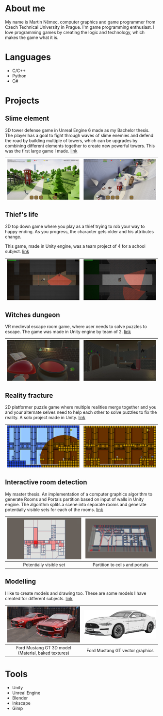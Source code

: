 # About me
My name is Martin Němec, computer graphics and game programmer from Czech Technical University in Prague.
I'm game programming enthusiast. I love programming games by creating the logic and technology, which makes the game what it is.

# Languages
- C/C++
- Python
- C#

# Projects

## Slime element
3D tower defense game in Unreal Engine 6 made as my Bachelor thesis. The player has a goal to fight through waves of slime enemies and defend the road by building multiple of towers, which can be upgrades by combining different elements together to create new powerful towers. This was the first large game I made. [link](https://marnex2k.itch.io/the-slime-element)

![](Images/SlimeElement1.png)  |  ![](Images/SlimeElement2.png)
:-------------------------:|:-------------------------:

## Thief's life
2D top down game where you play as a thief trying to rob your way to happy ending. As you progress, the character gets older and his attributes change.

This game, made in Unity engine, was a team project of 4 for a school subject. [link](https://visiongame.cz/hra/thiefs-life/)

![](Images/ThiefsLife1.png)  |  ![](Images/ThiefsLife2.png)
:-------------------------:|:-------------------------:

## Witches dungeon
VR medieval  escape room game, where user needs to solve puzzles to escape. The game was made in Unity engine by team of 2. [link](https://terylangosh.itch.io/witches-dungeon)

![](Images/WitchesDungeon1.png)  |  ![](Images/WitchesDungeon2.png)
:-------------------------:|:-------------------------:

## Reality fracture
2D platformer puzzle game where multiple realities merge together and you and your alternate selves need to help each other to solve puzzles to fix the reality. A solo project made in Unity. [link](https://marnex2k.itch.io/reality-fracture)

![](Images/RealityFracture1.png)  |  ![](Images/RealityFracture2.png)
:-------------------------:|:-------------------------:

## Interactive room detection
My master thesis. An implementation of a computer graphics algorithm to generate Rooms and Portals partition based on input of walls in Unity engine. The algorithm splits a scene into separate rooms and generate potentially visible sets for each of the rooms. [link](https://dspace.cvut.cz/handle/10467/114629)

![](Images/InteractiveRoomDetection1.png)  |  ![](Images/InteractiveRoomDetection2.png)
:-------------------------:|:-------------------------:
Potentially visible set    |  Partition to cells and portals

## Modelling
I like to create models and drawing too. These are some models I have created for different subjects. [link](https://github.com/MarNeXD/Modeling)

![](Images/Modelling1.png)  |  <img src="Images/Modelling2.jpg" width="600">
:-------------------------:|:-------------------------:
Ford Mustang GT 3D model (Material, baked textures) | Ford Mustang GT vector graphics

# Tools
- Unity
- Unreal Engine
- Blender
- Inkscape
- Gimp
